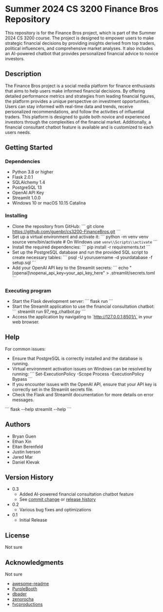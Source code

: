 # Summer 2024 CS 3200 Finance Bros Repository

This repository is for the Finance Bros project, which is part of the Summer 2024 CS 3200 course. The project is designed to empower users to make strategic financial decisions by providing insights derived from top traders, political influencers, and comprehensive market analyses. It also includes an AI-powered chatbot that provides personalized financial advice to novice investors.

## Description

The Finance Bros project is a social media platform for finance enthusiasts that aims to help users make informed financial decisions. By offering detailed performance metrics and strategies from leading financial figures, the platform provides a unique perspective on investment opportunities. Users can stay informed with real-time data and trends, receive personalized recommendations, and follow the activities of influential traders. This platform is designed to guide both novice and experienced investors through the complexities of the financial market. Additionally, a financial consultant chatbot feature is available and is customized to each users needs.

## Getting Started

### Dependencies

* Python 3.8 or higher
* Flask 2.0.1
* SQLAlchemy 1.4
* PostgreSQL 13
* OpenAI API Key
* Streamlit 1.0.0
* Windows 10 or macOS 10.15 Catalina

### Installing

* Clone the repository from GitHub:
  \`\`\`
  git clone https://github.com/guenbr/cs3200-FinanceBros.git
  \`\`\`
* Set up a virtual environment and activate it:
  \`\`\`
  python -m venv venv
  source venv/bin/activate  # On Windows use `venv\\Scripts\\activate`
  \`\`\`
* Install the required dependencies:
  \`\`\`
  pip install -r requirements.txt
  \`\`\`
* Set up the PostgreSQL database and run the provided SQL script to create necessary tables:
  \`\`\`
  psql -U yourusername -d yourdatabase -f setup.sql
  \`\`\`
* Add your OpenAI API key to the Streamlit secrets:
  \`\`\`
  echo "[openai]\\nopenai_api_key=your_api_key_here" > .streamlit/secrets.toml
  \`\`\`

### Executing program

* Start the Flask development server:
  \`\`\`
  flask run
  \`\`\`
* Start the Streamlit application to use the financial consultation chatbot:
  \`\`\`
  streamlit run 97_reg_chatbot.py
  \`\`\`
* Access the application by navigating to \`http://127.0.0.1:8501/\` in your web browser.

## Help

For common issues:
* Ensure that PostgreSQL is correctly installed and the database is running.
* Virtual environment activation issues on Windows can be resolved by running:
  \`\`\`
  Set-ExecutionPolicy -Scope Process -ExecutionPolicy Bypass
  \`\`\`
* If you encounter issues with the OpenAI API, ensure that your API key is correctly set in the Streamlit secrets file.
* Check the Flask and Streamlit documentation for more details on error messages.

\`\`\`
flask --help
streamlit --help
\`\`\`

## Authors

* Bryan Guen  
* Ethan Xin  
* Eitan Berenfeld  
* Justin Iverson  
* Jared Mar  
* Daniel Klevak  

## Version History

* 0.3
    * Added AI-powered financial consultation chatbot feature
    * See [commit change](https://github.com/guenbr/cs3200-FinanceBros/commits/main) or [release history](https://github.com/guenbr/cs3200-FinanceBros/releases)
* 0.2
    * Various bug fixes and optimizations
* 0.1
    * Initial Release

## License

Not sure

## Acknowledgments

Not sure

* [awesome-readme](https://github.com/matiassingers/awesome-readme)
* [PurpleBooth](https://gist.github.com/PurpleBooth/109311bb0361f32d87a2)
* [dbader](https://github.com/dbader/readme-template)
* [zenorocha](https://gist.github.com/zenorocha/4526327)
* [fvcproductions](https://gist.github.com/fvcproductions/1bfc2d4aecb01a834b46)
